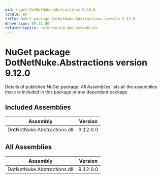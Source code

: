 ```yaml
---
uid: nuget-DotNetNuke.Abstractions-9.12.0
locale: en
title: NuGet package DotNetNuke.Abstractions version 9.12.0
dnnversion: 09.12.00
related-topics: referencing-dnn-assemblies
---
```


# NuGet package DotNetNuke.Abstractions version 9.12.0
Details of published NuGet package.
*All Assemblies* lists all the assemblies that are included in this package or any dependent package.

## Included Assemblies

|Assembly|Version|
|---|---|
|DotNetNuke.Abstractions.dll|9.12.0.0|

## All Assemblies

|Assembly|Version|
|---|---|
|DotNetNuke.Abstractions.dll|9.12.0.0|


